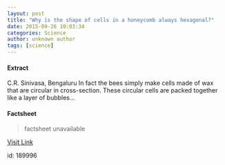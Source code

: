 ```yaml
---
layout: post
title: "Why is the shape of cells in a honeycomb always hexagonal?"
date: 2015-09-26 10:03:34
categories: Science
author: unknown author
tags: [science]
---
```



#### Extract
>
C.R. Sinivasa, Bengaluru
In fact the bees simply make cells made of wax that are circular in cross-section. These circular cells are packed together like a layer of bubbles...

#### Factsheet
>factsheet unavailable

[Visit Link](http://www.thehindu.com/sci-tech/science/why-is-the-shape-of-cells-in-a-honeycomb-always-hexagonal/article7692306.ece?utm_source=RSS_Feed&utm_medium=RSS&utm_campaign=RSS_Syndication)

id:  189996
